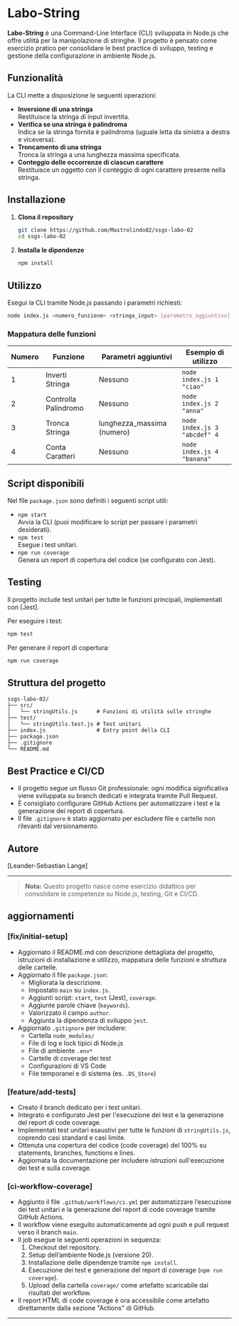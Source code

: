 # Labo-String

**Labo-String** è una Command-Line Interface (CLI) sviluppata in Node.js che offre utilità per la manipolazione di stringhe. Il progetto è pensato come esercizio pratico per consolidare le best practice di sviluppo, testing e gestione della configurazione in ambiente Node.js.

## Funzionalità

La CLI mette a disposizione le seguenti operazioni:

- **Inversione di una stringa**  
  Restituisce la stringa di input invertita.
- **Verifica se una stringa è palindroma**  
  Indica se la stringa fornita è palindroma (uguale letta da sinistra a destra e viceversa).
- **Troncamento di una stringa**  
  Tronca la stringa a una lunghezza massima specificata.
- **Conteggio delle occorrenze di ciascun carattere**  
  Restituisce un oggetto con il conteggio di ogni carattere presente nella stringa.

## Installazione

1. **Clona il repository**
   ```sh
   git clone https://github.com/Mastrolindo82/ssgs-labo-02
   cd ssgs-labo-02
   ```

2. **Installa le dipendenze**
   ```sh
   npm install
   ```

## Utilizzo

Esegui la CLI tramite Node.js passando i parametri richiesti:

```sh
node index.js <numero_funzione> <stringa_input> [parametro_aggiuntivo]
```

### Mappatura delle funzioni

| Numero | Funzione                | Parametri aggiuntivi         | Esempio di utilizzo                                 |
|--------|------------------------|------------------------------|-----------------------------------------------------|
| 1      | Inverti Stringa        | Nessuno                      | `node index.js 1 "ciao"`                            |
| 2      | Controlla Palindromo   | Nessuno                      | `node index.js 2 "anna"`                            |
| 3      | Tronca Stringa         | lunghezza_massima (numero)   | `node index.js 3 "abcdef" 4`                        |
| 4      | Conta Caratteri        | Nessuno                      | `node index.js 4 "banana"`                          |

## Script disponibili

Nel file `package.json` sono definiti i seguenti script utili:

- `npm start`  
  Avvia la CLI (puoi modificare lo script per passare i parametri desiderati).
- `npm test`  
  Esegue i test unitari.
- `npm run coverage`  
  Genera un report di copertura del codice (se configurato con Jest).

## Testing

Il progetto include test unitari per tutte le funzioni principali, implementati con [Jest].

Per eseguire i test:
```sh
npm test
```

Per generare il report di copertura:
```sh
npm run coverage
```

## Struttura del progetto

```
ssgs-labo-02/
├── src/
│   └── stringUtils.js      # Funzioni di utilità sulle stringhe
├── test/
│   └── stringUtils.test.js # Test unitari
├── index.js                # Entry point della CLI
├── package.json
├── .gitignore
└── README.md
```

## Best Practice e CI/CD

- Il progetto segue un flusso Git professionale: ogni modifica significativa viene sviluppata su branch dedicati e integrata tramite Pull Request.
- È consigliato configurare GitHub Actions per automatizzare i test e la generazione dei report di copertura.
- Il file `.gitignore` è stato aggiornato per escludere file e cartelle non rilevanti dal versionamento.

## Autore

[Leander-Sebastian Lange]

---

> **Nota:** Questo progetto nasce come esercizio didattico per consolidare le competenze su Node.js, testing, Git e CI/CD.

## aggiornamenti 
### [fix/initial-setup]
- Aggiornato il README.md con descrizione dettagliata del progetto, istruzioni di installazione e utilizzo, mappatura delle funzioni e struttura delle cartelle.
- Aggiornato il file `package.json`:
  - Migliorata la descrizione.
  - Impostato `main` su `index.js`.
  - Aggiunti script: `start`, `test` (Jest), `coverage`.
  - Aggiunte parole chiave (`keywords`).
  - Valorizzato il campo `author`.
  - Aggiunta la dipendenza di sviluppo `jest`.
- Aggiornato `.gitignore` per includere:
  - Cartella `node_modules/`
  - File di log e lock tipici di Node.js
  - File di ambiente `.env*`
  - Cartelle di coverage dei test
  - Configurazioni di VS Code
  - File temporanei e di sistema (es. `.DS_Store`)

### [feature/add-tests]
- Creato il branch dedicato per i test unitari.
- Integrato e configurato Jest per l'esecuzione dei test e la generazione del report di code coverage.
- Implementati test unitari esaustivi per tutte le funzioni di `stringUtils.js`, coprendo casi standard e casi limite.
- Ottenuta una copertura del codice (code coverage) del 100% su statements, branches, functions e lines.
- Aggiornata la documentazione per includere istruzioni sull'esecuzione dei test e sulla coverage.

### [ci-workflow-coverage]
- Aggiunto il file `.github/workflows/ci.yml` per automatizzare l’esecuzione dei test unitari e la generazione del report di code coverage tramite GitHub Actions.
- Il workflow viene eseguito automaticamente ad ogni push e pull request verso il branch `main`.
- Il job esegue le seguenti operazioni in sequenza:
  1. Checkout del repository.
  2. Setup dell’ambiente Node.js (versione 20).
  3. Installazione delle dipendenze tramite `npm install`.
  4. Esecuzione dei test e generazione del report di coverage (`npm run coverage`).
  5. Upload della cartella `coverage/` come artefatto scaricabile dai risultati del workflow.
- Il report HTML di code coverage è ora accessibile come artefatto direttamente dalla sezione "Actions" di GitHub.

---
